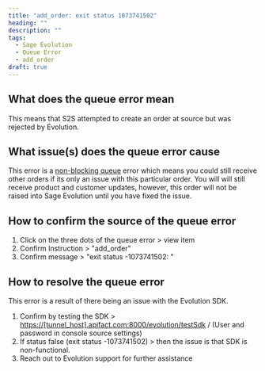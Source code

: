 ```yaml
---
title: "add_order: exit status 1073741502"
heading: ""
description: ""
tags:
  - Sage Evolution
  - Queue Error
  - add_order
draft: true
---
```


## What does the queue error mean

This means that S2S attempted to create an order at source but was rejected by Evolution.

## What issue(s) does the queue error cause

This error is a [non-blocking queue](/documentation/key-concepts/queue/) error which means you could still receive other orders if its only an issue with this particular order. You will will still receive product and customer updates, however, this order will not be raised into Sage Evolution until you have fixed the issue. 

## How to confirm the source of the queue error

1. Click on the three dots of the queue error > view item
2. Confirm Instruction > "add_order"
3. Confirm message > "exit status -1073741502: "

## How to resolve the queue error

This error is a result of there being an issue with the Evolution SDK.

1. Confirm by testing the SDK > [https://[tunnel_host].apifact.com:8000/evolution/testSdk](https://[tunnel_host].apifact.com:8000/evolution/testSdk) / (User and password in console source settings)
2. If status false (exit status -1073741502) > then the issue is that SDK is non-functional. 
3. Reach out to Evolution support for further assistance